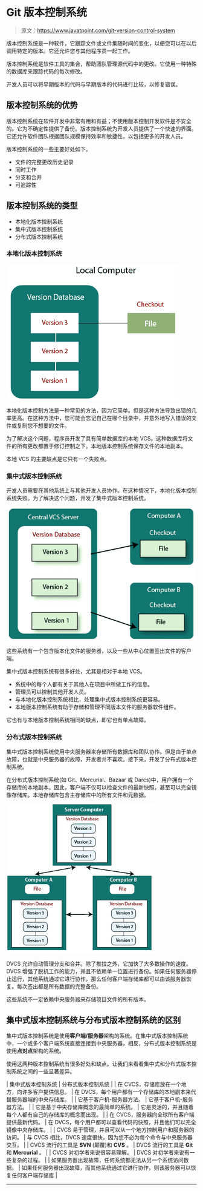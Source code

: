 # Git 版本控制系统

> 原文：<https://www.javatpoint.com/git-version-control-system>

版本控制系统是一种软件，它跟踪文件或文件集随时间的变化，以便您可以在以后调用特定的版本。它还允许您与其他程序员一起工作。

版本控制系统是软件工具的集合，帮助团队管理源代码中的更改。它使用一种特殊的数据库来跟踪代码的每次修改。

开发人员可以将早期版本的代码与早期版本的代码进行比较，以修复错误。

## 版本控制系统的优势

版本控制系统在软件开发中非常有用和有益；不使用版本控制开发软件是不安全的。它为不确定性提供了备份。版本控制系统为开发人员提供了一个快速的界面。它还允许软件团队根据团队规模保持效率和敏捷性，以包括更多的开发人员。

版本控制系统的一些主要好处如下。

*   文件的完整更改历史记录
*   同时工作
*   分支和合并
*   可追踪性

## 版本控制系统的类型

*   本地化版本控制系统
*   集中式版本控制系统
*   分布式版本控制系统

### 本地化版本控制系统

![Git Version Control system](img/7c2a5ab9e06da2689f384d77b38f8d5b.png)

本地化版本控制方法是一种常见的方法，因为它简单。但是这种方法导致出错的几率更高。在这种方法中，您可能会忘记自己在哪个目录中，并意外地写入错误的文件或复制您不想要的文件。

为了解决这个问题，程序员开发了具有简单数据库的本地 VCS。这种数据库将文件的所有更改都置于修订控制之下。本地版本控制系统保存文件的本地副本。

本地 VCS 的主要缺点是它只有一个失败点。

### 集中式版本控制系统

开发人员需要在其他系统上与其他开发人员协作。在这种情况下，本地化版本控制系统失败。为了解决这个问题，开发了集中式版本控制系统。

![Git Version Control system](img/54117ea2d26b2c3f8ec4f7a341fea166.png)

这些系统有一个包含版本化文件的服务器，以及一些从中心位置签出文件的客户端。

集中式版本控制系统有很多好处，尤其是相对于本地 VCS。

*   系统中的每个人都有关于其他人在项目中所做工作的信息。
*   管理员可以控制其他开发人员。
*   与本地化版本控制系统相比，处理集中式版本控制系统更容易。
*   本地版本控制系统有助于存储和管理不同版本文件的服务器软件组件。

它也有与本地版本控制系统相同的缺点，即它也有单点故障。

### 分布式版本控制系统

集中式版本控制系统使用中央服务器来存储所有数据库和团队协作。但是由于单点故障，也就是中央服务器的故障，开发者并不喜欢。接下来，开发了分布式版本控制系统。

在分布式版本控制系统(如 Git、Mercurial、Bazaar 或 Darcs)中，用户拥有一个存储库的本地副本。因此，客户端不仅可以检查文件的最新快照，甚至可以完全镜像存储库。本地存储库包含主存储库中的所有文件和元数据。

![Git Version Control system](img/314f39008eb13aae4b535f6080a7d89b.png)

DVCS 允许自动管理分支和合并。除了推拉之外，它加快了大多数操作的速度。DVCS 增强了脱机工作的能力，并且不依赖单一位置进行备份。如果任何服务器停止运行，其他系统通过它进行协作，那么任何客户端存储库都可以由该服务器恢复。每次签出都是所有数据的完整备份。

这些系统不一定依赖中央服务器来存储项目文件的所有版本。

## 集中式版本控制系统与分布式版本控制系统的区别

集中式版本控制系统是使用**客户端/服务器**架构的系统。在集中式版本控制系统中，一个或多个客户端系统直接连接到中央服务器。相反，分布式版本控制系统是使用**点对点**架构的系统。

使用这两种版本控制系统有很多好处和缺点。让我们来看看集中式和分布式版本控制系统之间的一些显著差异。

| 集中式版本控制系统 | 分布式版本控制系统 |
| 在 CVCS，存储库放在一个地方，向许多客户提供信息。 | 在 DVCS，每个用户都有一个存储库的本地副本来代替服务器端的中央存储库。 |
| 它基于客户机-服务器方法。 | 它基于客户机-服务器方法。 |
| 它是基于中央存储库概念的最简单的系统。 | 它是灵活的，并且随着每个人都有自己的存储库的概念而出现。 |
| 在 CVCS，服务器向全球所有客户端提供最新代码。 | 在 DVCS，每个用户都可以查看代码的快照，并且他们可以完全镜像中央存储库。 |
| CVCS 易于管理，并且可以从一个地方控制用户和服务器的访问。 | 与 CVCS 相比，DVCS 速度很快，因为您不必为每个命令与中央服务器交互。 |
| CVCS 流行的工具是 **SVN** (颠覆)和 **CVS** 。 | DVCS 流行的工具是 **Git** 和 **Mercurial** 。 |
| CVCS 对初学者来说很容易理解。 | DVCS 对初学者来说有一些复杂的过程。 |
| 如果服务器出现故障，任何系统都无法从另一个系统访问数据。 | 如果任何服务器出现故障，而其他系统通过它进行协作，则该服务器可以恢复任何客户端存储库 |

* * *